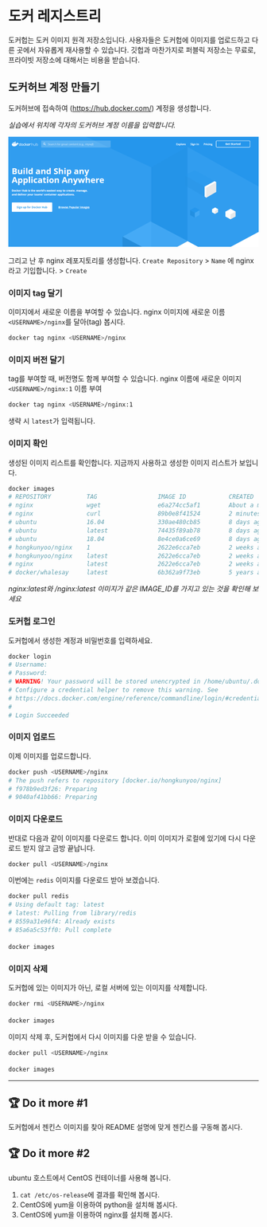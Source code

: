 # 도커 레지스트리


도커헙는 도커 이미지 원격 저장소입니다. 사용자들은 도커헙에 이미지를 업로드하고 다른 곳에서 자유롭게 재사용할 수 있습니다. 깃헙과 마찬가지로 퍼블릭 저장소는 무료로, 프라이빗 저장소에 대해서는 비용을 받습니다.

## 도커허브 계정 만들기

도커허브에 접속하여 (https://hub.docker.com/) 계정을 생성합니다.

*실습에서 <USERNAME> 위치에 각자의 도커허브 계정 이름을 입력합니다.*

![](02-01.png)


그리고 난 후 nginx 레포지토리를 생성합니다. `Create Repository` > `Name` 에 nginx라고 기입합니다. > `Create`


### 이미지 tag 달기

이미지에서 새로운 이름을 부여할 수 있습니다. nginx 이미지에 새로운 이름 `<USERNAME>/nginx`를 달아(tag) 봅시다.

```bash
docker tag nginx <USERNAME>/nginx
```

### 이미지 버전 달기

tag를 부여할 때, 버전명도 함께 부여할 수 있습니다. nginx 이름에 새로운 이미지 `<USERNAME>/nginx:1` 이름 부여

```bash
docker tag nginx <USERNAME>/nginx:1
```

생략 시 `latest`가 입력됩니다.

### 이미지 확인

생성된 이미지 리스트를 확인합니다. 지금까지 사용하고 생성한 이미지 리스트가 보입니다.

```bash
docker images
# REPOSITORY          TAG                 IMAGE ID            CREATED              SIZE
# nginx               wget                e6a274cc5af1        About a minute ago   152MB
# nginx               curl                89b0e8f41524        2 minutes ago        150MB
# ubuntu              16.04               330ae480cb85        8 days ago           125MB
# ubuntu              latest              74435f89ab78        8 days ago           73.9MB
# ubuntu              18.04               8e4ce0a6ce69        8 days ago           64.2MB
# hongkunyoo/nginx    1                   2622e6cca7eb        2 weeks ago          132MB
# hongkunyoo/nginx    latest              2622e6cca7eb        2 weeks ago          132MB
# nginx               latest              2622e6cca7eb        2 weeks ago          132MB
# docker/whalesay     latest              6b362a9f73eb        5 years ago          247MB
```

*nginx:latest와 <USERNAME>/nginx:latest 이미지가 같은 IMAGE_ID를 가지고 있는 것을 확인해 보세요*


### 도커헙 로그인

도커헙에서 생성한 계정과 비밀번호를 입력하세요.

```bash
docker login
# Username: 
# Password: 
# WARNING! Your password will be stored unencrypted in /home/ubuntu/.docker/config.json.
# Configure a credential helper to remove this warning. See
# https://docs.docker.com/engine/reference/commandline/login/#credentials-store
# 
# Login Succeeded
```

### 이미지 업로드

이제 이미지를 업로드합니다.

```bash
docker push <USERNAME>/nginx
# The push refers to repository [docker.io/hongkunyoo/nginx]
# f978b9ed3f26: Preparing
# 9040af41bb66: Preparing
```


### 이미지 다운로드

반대로 다음과 같이 이미지를 다운로드 합니다. 이미 이미지가 로컬에 있기에 다시 다운로드 받지 않고 금방 끝납니다.

```bash
docker pull <USERNAME>/nginx
```

이번에는 `redis` 이미지를 다운로드 받아 보겠습니다.

```bash
docker pull redis
# Using default tag: latest
# latest: Pulling from library/redis
# 8559a31e96f4: Already exists
# 85a6a5c53ff0: Pull complete

docker images
```

### 이미지 삭제

도커헙에 있는 이미지가 아닌, 로컬 서버에 있는 이미지를 삭제합니다.

```bash
docker rmi <USERNAME>/nginx

docker images
```

이미지 삭제 후, 도커헙에서 다시 이미지를 다운 받을 수 있습니다.

```bash
docker pull <USERNAME>/nginx

docker images
```

---

## :trophy: Do it more #1

도커헙에서 젠킨스 이미지를 찾아 README 설명에 맞게 젠킨스를 구동해 봅시다.

## :trophy: Do it more #2

ubuntu 호스트에서 CentOS 컨테이너를 사용해 봅니다. 

1. `cat /etc/os-release`에 결과를 확인해 봅시다.
2. CentOS에 yum을 이용하여 python을 설치해 봅시다.
3. CentOS에 yum을 이용하여 nginx를 설치해 봅시다.
